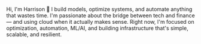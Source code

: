 Hi, I'm Harrison 👋
I build models, optimize systems, and automate anything that wastes time.
I'm passionate about the bridge between tech and finance — and using cloud when it actually makes sense.
Right now, I'm focused on optimization, automation, ML/AI, and building infrastructure that's simple, scalable, and resilient.
